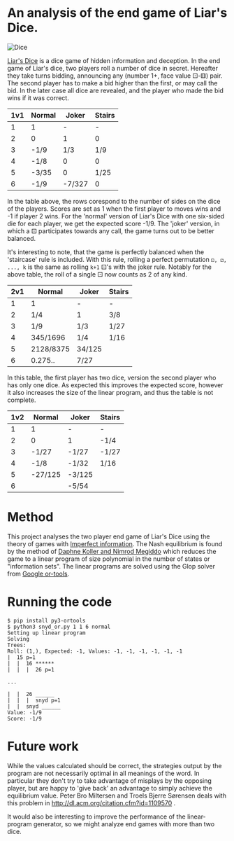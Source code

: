 # An analysis of the end game of Liar's Dice.

![Dice](https://upload.wikimedia.org/wikipedia/commons/5/5c/Perudo.jpg)

[Liar's Dice](https://en.wikipedia.org/wiki/Liar%27s_dice) is a dice game of hidden information and deception.
In the end game of Liar's dice, two players roll a number of dice in secret.
Hereafter they take turns bidding, announcing any (number 1+, face value ⚀-⚅) pair.
The second player has to make a bid higher than the first, or may call the bid.
In the later case all dice are revealed, and the player who made the bid wins if it was correct.

| 1v1	| Normal 	| Joker  	| Stairs 	|
|----	|--------	|--------	|--------	|
| 1 	| 1      	| -      	| -      	|
| 2 	| 0      	| 1      	| 0      	|
| 3 	| -1/9   	| 1/3    	| 1/9    	|
| 4 	| -1/8   	| 0      	| 0      	|
| 5 	| -3/35  	| 0      	| 1/25   	|
| 6 	| -1/9   	| -7/327 	| 0     	|

In the table above, the rows corespond to the number of sides on the dice of the players.
Scores are set as 1 when the first player to moves wins and -1 if player 2 wins.
For the 'normal' version of Liar's Dice with one six-sided die for each player, we get the expected score -1/9.
The 'joker' version, in which a ⚀ participates towards any call, the game turns out to be better balanced.

It's interesting to note, that the game is perfectly balanced when the 'staircase' rule is included.
With this rule, rolling a perfect permutation `⚀, ⚁, ..., k` is the same as rolling `k+1` ⚀'s with the joker rule.
Notably for the above table, the roll of a single ⚀ now counts as 2 of any kind.

| 2v1	| Normal 	| Joker  	| Stairs 	|
|----	|--------	|--------	|--------	|
| 1 	| 1      	| -       	| -       	|
| 2 	| 1/4     | 1      	|  3/8     	|
| 3 	| 1/9   	| 1/3    	| 1/27     	|
| 4 	| 345/1696   	|  1/4     	| 1/16      	|
| 5 	| 2128/8375  	| 34/125      	|    	|
| 6 	| 0.275..   	| 7/27 	|        	|

In this table, the first player has two dice, version the second player who has only one dice.
As expected this improves the expected score, however it also increases the size of the linear program, and thus the table is not complete.

| 1v2	| Normal 	| Joker  	| Stairs 	|
|----	|--------	|--------	|--------	|
| 1 	| 1      	| -       	| -       	|
| 2 	| 0     | 1      	| -1/4      	|
| 3 	| -1/27   	| -1/27    	| -1/27     	|
| 4 	| -1/8   	| -1/32      	| 1/16      	|
| 5 	| -27/125  	| -3/125      	|    	|
| 6 	|    	| -5/54 	|        	|

# Method

This project analyses the two player end game of Liar's Dice
using the theory of games with [Imperfect information](https://en.wikipedia.org/wiki/Perfect_information).
The Nash equilibrium is found by the method of [Daphne Koller and Nimrod Megiddo](http://www.sciencedirect.com/science/article/pii/089982569290035Q)
which reduces the game to a linear program of size polynomial in the number of states or "information sets".
The linear programs are solved using the Glop solver from [Google or-tools](https://developers.google.com/optimization/).

# Running the code

```
$ pip install py3-ortools
$ python3 snyd_or.py 1 1 6 normal
Setting up linear program
Solving
Trees:
Roll: (1,), Expected: -1, Values: -1, -1, -1, -1, -1, -1
|  15 p=1
|  |  16 ******
|  |  |  26 p=1

...

|  |  26 ______
|  |  |  snyd p=1
|  |  snyd ______
Value: -1/9
Score: -1/9
```

# Future work
While the values calculated should be correct, the strategies output by the program are not necessarily optimal in all meanings of the word.
In particular they don't try to take advantage of misplays by the opposing player, but are happy to 'give back' an advantage to simply achieve the equilibrium value.
Peter Bro Miltersen and Troels Bjerre Sørensen deals with this problem in http://dl.acm.org/citation.cfm?id=1109570 .

It would also be interesting to improve the performance of the linear-program generator, so we might analyze end games with more than two dice.
